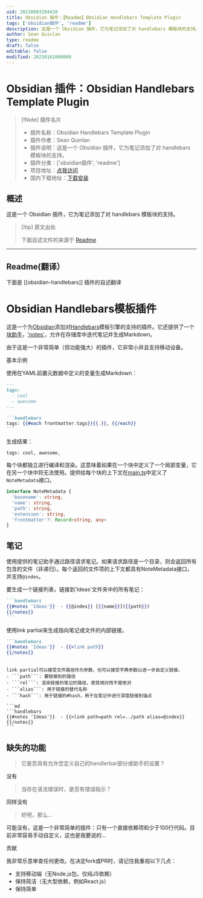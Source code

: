 ```yaml
---
uid: 20230803204428
title: Obsidian 插件：【Readme】Obsidian Handlebars Template Plugin
tags: ['obsidian插件', 'readme']
description: 这是一个 Obsidian 插件，它为笔记添加了对 handlebars 模板块的支持。
author: Sean Quinlan
type: readme
draft: false
editable: false
modified: 20230101000000
---
```


# Obsidian 插件：Obsidian Handlebars Template Plugin

> [!Note] 插件名片
> - 插件名称：Obsidian Handlebars Template Plugin
> - 插件作者：Sean Quinlan
> - 插件说明：这是一个 Obsidian 插件，它为笔记添加了对 handlebars 模板块的支持。
> - 插件分类：['obsidian插件', 'readme']
> - 项目地址：[点我访问](https://github.com/sbquinlan/obsidian-handlebars)
> - 国内下载地址：[下载安装](https://pkmer.cn/products/plugin/pluginMarket/?obsidian-handlebars)

## 概述

这是一个 Obsidian 插件，它为笔记添加了对 handlebars 模板块的支持。



> [!tip] 原文出处
> 
>下面自述文件的来源于 [Readme](https://ghproxy.net/https://raw.githubusercontent.com/sbquinlan/obsidian-handlebars/master/README.md)
> 

---

## Readme(翻译）

下面是 [[obsidian-handlebars]] 插件的自述翻译


# Obsidian Handlebars模板插件

这是一个为[Obsidian](https://obsidian.md)添加对[Handlebars](https://handlebarsjs.com/)模板引擎的支持的插件。它还提供了一个[块助手](https://handlebarsjs.com/guide/block-helpers.html)，['notes'](#notes)，允许在存储库中迭代笔记并生成Markdown。

由于这是一个非常简单（但功能强大）的插件，它非常小并且支持移动设备。

基本示例

使用在YAML前置元数据中定义的变量生成Markdown：

`````md
---
tags:
  - cool
  - awesome
---

```handlebars
tags: {{#each frontmatter.tags}}{{.}}, {{/each}}
```
`````

生成结果：

```
tags: cool, awesome, 
```
 
每个块都独立进行编译和渲染。这意味着如果在一个块中定义了一个局部变量，它在另一个块中将无法使用。提供给每个块的上下文在[main.ts](/main.ts)中定义了```NoteMetadata```接口。

```ts
interface NoteMetadata {
  'basename': string,
  'name': string,
  'path': string, 
  'extension': string,
  'frontmatter'?: Record<string, any>
}
```

## 笔记

使用提供的笔记助手通过路径请求笔记。如果请求路径是一个目录，则会返回所有包含的文件（非递归）。每个返回的文件项的上下文都具有NoteMetadata接口，并支持```@index```。

要生成一个链接列表，链接到'Ideas'文件夹中的所有笔记：
`````md
```handlebars
{{#notes 'Ideas'}}  - {{@index}} [{{name}}]({{path}})
{{/notes}}
```
`````

使用link partial来生成指向笔记或文件的内部链接。

```md
```handlebars
{{#notes 'Ideas'}}  - {{>link path}}
{{/notes}}
```
`````

link partial可以接受文件路径作为参数，也可以接受字典参数以进一步自定义链接。
- ```path```: 要链接到的路径
- ```rel```: 渲染链接的笔记的路径，使其相对而不是绝对
- ```alias```: 用于链接的替代名称
- ```hash```: 用于链接的#hash，用于在笔记中进行深度链接到锚点

```md
```handlebars
{{#notes 'Ideas'}}  - {{>link path=path rel=../path alias=@index}}
{{/notes}}
```
`````

## 缺失的功能

> 它是否具有允许您定义自己的handlerbar部分或助手的设置？

没有

> 当存在语法错误时，是否有错误指示？

同样没有

> 好吧，那么...

可能没有，这是一个非常简单的插件：只有一个直接依赖项和少于100行代码。目前非常容易手动自定义，这也是我要说的...

贡献

我非常乐意审查任何更改。在决定fork或PR时，请记住我重视以下几点：
- 支持移动端（无Node.js包，仅纯JS依赖）
- 保持简洁（无大型依赖，例如React.js）
- 保持简单




